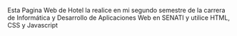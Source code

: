 Esta Pagina Web de Hotel la realice en mi segundo semestre de la carrera de Informática y Desarrollo de Aplicaciones Web en SENATI y utilice HTML, CSS y Javascript
